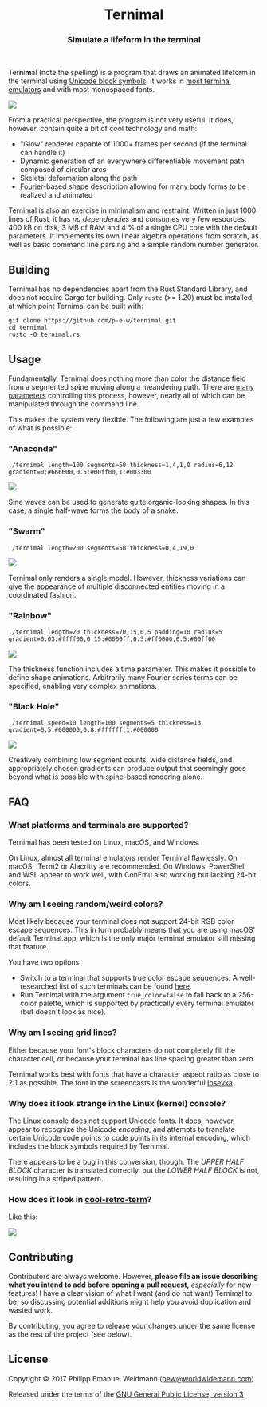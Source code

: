 <h1 align="center">Ternimal</h1>
<h3 align="center">Simulate a lifeform in the terminal</h3>
<br>

Ter**n**i**m**al (note the spelling) is a program that draws an animated lifeform in the terminal using [Unicode block symbols](https://en.wikipedia.org/wiki/Block_Elements). It works in [most terminal emulators](#faq) and with most monospaced fonts.

![](https://user-images.githubusercontent.com/2702526/32404757-c4ee3230-c14e-11e7-9b5d-b48bd0fd2dab.gif)

From a practical perspective, the program is not very useful. It does, however, contain quite a bit of cool technology and math:

* "Glow" renderer capable of 1000+ frames per second (if the terminal can handle it)
* Dynamic generation of an everywhere differentiable movement path composed of circular arcs
* Skeletal deformation along the path
* [Fourier](https://en.wikipedia.org/wiki/Fourier_series)-based shape description allowing for many body forms to be realized and animated

Ternimal is also an exercise in minimalism and restraint. Written in just 1000 lines of Rust, it has *no dependencies* and consumes very few resources: 400 kB on disk, 3 MB of RAM and 4 % of a single CPU core with the default parameters. It implements its own linear algebra operations from scratch, as well as basic command line parsing and a simple random number generator.


## Building

Ternimal has no dependencies apart from the Rust Standard Library, and does not require Cargo for building. Only `rustc` (>= 1.20) must be installed, at which point Ternimal can be built with:

```
git clone https://github.com/p-e-w/ternimal.git
cd ternimal
rustc -O ternimal.rs
```


## Usage

Fundamentally, Ternimal does nothing more than color the distance field from a segmented spine moving along a meandering path. There are [many parameters](ternimal.rs#L88-L173) controlling this process, however, nearly all of which can be manipulated through the command line.

This makes the system very flexible. The following are just a few examples of what is possible:

### "Anaconda"

```
./ternimal length=100 segments=50 thickness=1,4,1,0 radius=6,12 gradient=0:#666600,0.5:#00ff00,1:#003300
```

![](https://user-images.githubusercontent.com/2702526/32404762-e5643794-c14e-11e7-81b2-bfa37809b128.gif)

Sine waves can be used to generate quite organic-looking shapes. In this case, a single half-wave forms the body of a snake.

### "Swarm"

```
./ternimal length=200 segments=50 thickness=0,4,19,0
```

![](https://user-images.githubusercontent.com/2702526/32404773-0e0a154c-c14f-11e7-8344-64e1d0e22617.gif)

Ternimal only renders a single model. However, thickness variations can give the appearance of multiple disconnected entities moving in a coordinated fashion.

### "Rainbow"

```
./ternimal length=20 thickness=70,15,0,5 padding=10 radius=5 gradient=0.03:#ffff00,0.15:#0000ff,0.3:#ff0000,0.5:#00ff00
```

![](https://user-images.githubusercontent.com/2702526/32404777-339d841a-c14f-11e7-97ee-b5f7a5ea87e3.gif)

The thickness function includes a time parameter. This makes it possible to define shape animations. Arbitrarily many Fourier series terms can be specified, enabling very complex animations.

### "Black Hole"

```
./ternimal speed=10 length=100 segments=5 thickness=13 gradient=0.5:#000000,0.8:#ffffff,1:#000000
```

![](https://user-images.githubusercontent.com/2702526/32404779-59c94552-c14f-11e7-8eea-d1786ff29e31.gif)

Creatively combining low segment counts, wide distance fields, and appropriately chosen gradients can produce output that seemingly goes beyond what is possible with spine-based rendering alone.


## FAQ

### What platforms and terminals are supported?

Ternimal has been tested on Linux, macOS, and Windows.

On Linux, almost all terminal emulators render Ternimal flawlessly. On macOS, iTerm2 or Alacritty are recommended. On Windows, PowerShell and WSL appear to work well, with ConEmu also working but lacking 24-bit colors.

### Why am I seeing random/weird colors?

Most likely because your terminal does not support 24-bit RGB color escape sequences. This in turn probably means that you are using macOS' default Terminal.app, which is the only major terminal emulator still missing that feature.

You have two options:

* Switch to a terminal that supports true color escape sequences. A well-researched list of such terminals can be found [here](https://gist.github.com/XVilka/8346728).
* Run Ternimal with the argument `true_color=false` to fall back to a 256-color palette, which is supported by practically every terminal emulator (but doesn't look as nice).

### Why am I seeing grid lines?

Either because your font's block characters do not completely fill the character cell, or because your terminal has line spacing greater than zero.

Ternimal works best with fonts that have a character aspect ratio as close to 2:1 as possible. The font in the screencasts is the wonderful [Iosevka](https://github.com/be5invis/Iosevka).

### Why does it look strange in the Linux (kernel) console?

The Linux console does not support Unicode fonts. It does, however, appear to recognize the Unicode *encoding*, and attempts to translate certain Unicode code points to code points in its internal encoding, which includes the block symbols required by Ternimal.

There appears to be a bug in this conversion, though. The *UPPER HALF BLOCK* character is translated correctly, but the *LOWER HALF BLOCK* is not, resulting in a striped pattern.

### How does it look in [cool-retro-term](https://github.com/Swordfish90/cool-retro-term)?

Like this:

![](https://user-images.githubusercontent.com/2702526/32404792-886a820e-c14f-11e7-9994-f27a0d048e39.gif)


## Contributing

Contributors are always welcome. However, **please file an issue describing what you intend to add before opening a pull request,** *especially* for new features! I have a clear vision of what I want (and do not want) Ternimal to be, so discussing potential additions might help you avoid duplication and wasted work.

By contributing, you agree to release your changes under the same license as the rest of the project (see below).


## License

Copyright &copy; 2017 Philipp Emanuel Weidmann (<pew@worldwidemann.com>)

Released under the terms of the [GNU General Public License, version 3](https://gnu.org/licenses/gpl.html)
